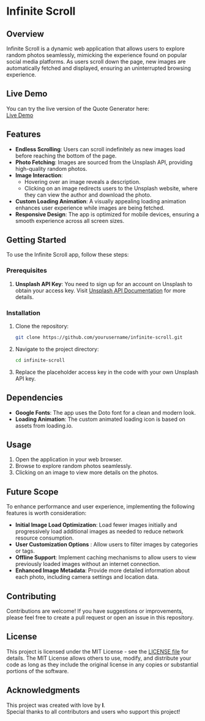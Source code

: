 # Infinite Scroll

## Overview

Infinite Scroll is a dynamic web application that allows users to explore random photos seamlessly, mimicking the experience found on popular social media platforms. As users scroll down the page, new images are automatically fetched and displayed, ensuring an uninterrupted browsing experience.

## Live Demo

You can try the live version of the Quote Generator here:  
[Live Demo](https://matthewgitata.github.io/infinite-scroll/)

## Features

- **Endless Scrolling**: Users can scroll indefinitely as new images load before reaching the bottom of the page.
- **Photo Fetching**: Images are sourced from the Unsplash API, providing high-quality random photos.
- **Image Interaction**:
  - Hovering over an image reveals a description.
  - Clicking on an image redirects users to the Unsplash website, where they can view the author and download the photo.
- **Custom Loading Animation**: A visually appealing loading animation enhances user experience while images are being fetched.
- **Responsive Design**: The app is optimized for mobile devices, ensuring a smooth experience across all screen sizes.

## Getting Started

To use the Infinite Scroll app, follow these steps:

### Prerequisites

1. **Unsplash API Key**: You need to sign up for an account on Unsplash to obtain your access key. Visit [Unsplash API Documentation](https://unsplash.com/documentation) for more details.

### Installation

1. Clone the repository:
   ```bash
   git clone https://github.com/yourusername/infinite-scroll.git
   ```
2. Navigate to the project directory:
   ```bash
   cd infinite-scroll
   ```
3. Replace the placeholder access key in the code with your own Unsplash API key.

## Dependencies

- **Google Fonts**: The app uses the Doto font for a clean and modern look.
- **Loading Animation**: The custom animated loading icon is based on assets from loading.io.

## Usage

1. Open the application in your web browser.
2. Browse to explore random photos seamlessly.
3. Clicking on an image to view more details on the photos.

## Future Scope

To enhance performance and user experience, implementing the following features is worth consideration:

- **Initial Image Load Optimization**: Load fewer images initially and progressively load additional images as needed to reduce network resource consumption.
- **User Customization Options** : Allow users to filter images by categories or tags.
- **Offline Support**: Implement caching mechanisms to allow users to view previously loaded images without an internet connection.
- **Enhanced Image Metadata**: Provide more detailed information about each photo, including camera settings and location data.

## Contributing

Contributions are welcome! If you have suggestions or improvements, please feel free to create a pull request or open an issue in this repository.

## License

This project is licensed under the MIT License - see the [LICENSE file](./LICENSE.txt) for details. The MIT License allows others to use, modify, and distribute your code as long as they include the original license in any copies or substantial portions of the software.

<!-- ## Contact Information
For questions, suggestions, or feedback, please reach out at:
**[your-email@example.com]** -->

## Acknowledgments

This project was created with love by **I**.  
Special thanks to all contributors and users who support this project!
